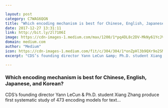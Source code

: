 ```yaml
---

layout: post
category: C7WAG6QGN
title: "Which encoding mechanism is best for Chinese, English, Japanese, and Korean?"
date: 2017-12-27 13:31:11
link: http://bit.ly/2l7106I
image: https://cdn-images-1.medium.com/max/1200/1*pq4DL8c2DV-MkNy61YcJVA.jpeg
domain: medium.com
author: "Medium"
icon: https://cdn-images-1.medium.com/fit/c/304/304/1*onZpHl3b9QXr9o2SM6jgIw.jpeg
excerpt: "CDS’s founding director Yann LeCun &amp; Ph.D. student Xiang Zhang produce first systematic study of 473 encoding models for text…"

---
```


### Which encoding mechanism is best for Chinese, English, Japanese, and Korean?

CDS’s founding director Yann LeCun &amp; Ph.D. student Xiang Zhang produce first systematic study of 473 encoding models for text…